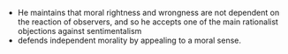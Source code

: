 - He maintains that moral rightness and wrongness are not dependent on the reaction of observers, and so he accepts one of the main rationalist objections against sentimentalism
- defends independent morality by appealing to a moral sense. 